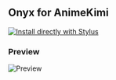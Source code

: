## Onyx for AnimeKimi
[![Install directly with Stylus](https://img.shields.io/badge/Install%20directly%20with-Stylus-00adad.svg?style=for-the-badge&logo=stylus)](https://github.com/Onyx-Innovators/Stylus/raw/main/AnimeKimi/onyx.user.css)

### Preview
![Preview](https://github.com/Onyx-Innovators/Stylus/raw/main/AnimeKimi/assets/preview.png)